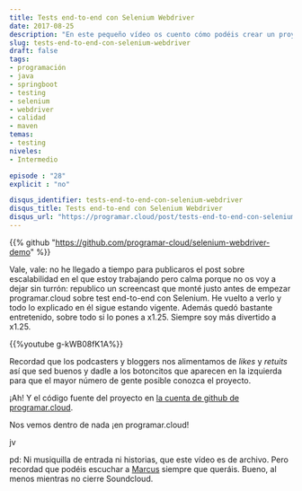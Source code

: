 ```yaml
---
title: Tests end-to-end con Selenium Webdriver
date: 2017-08-25
description: "En este pequeño vídeo os cuento cómo podéis crear un proyecto para revisar que los componentes de vuestros sistemas (html, api, bd, etc) funcionan correctamente al integrarlos entre ellos."
slug: tests-end-to-end-con-selenium-webdriver
draft: false
tags:
- programación
- java
- springboot
- testing
- selenium
- webdriver
- calidad
- maven
temas:
- testing
niveles:
- Intermedio

episode : "28"
explicit : "no"

disqus_identifier: tests-end-to-end-con-selenium-webdriver
disqus_title: Tests end-to-end con Selenium Webdriver
disqus_url: "https://programar.cloud/post/tests-end-to-end-con-selenium-webdriver"
---
```

{{% github "https://github.com/programar-cloud/selenium-webdriver-demo" %}}

Vale, vale: no he llegado a tiempo para publicaros el post sobre escalabilidad en el que estoy trabajando pero calma porque no os voy a dejar sin turrón: republico un screencast que monté justo antes de empezar programar.cloud sobre test end-to-end con Selenium. He vuelto a verlo y todo lo explicado en él sigue estando vigente. Además quedó bastante entretenido, sobre todo si lo pones a x1.25. Siempre soy más divertido a x1.25.

{{%youtube g-kWB08fK1A%}}

Recordad que los podcasters y bloggers nos alimentamos de *likes* y *retuits* así que sed buenos y dadle a los botoncitos que aparecen en la izquierda para que el mayor número de gente posible conozca el proyecto.<!--more-->

¡Ah! Y el código fuente del proyecto en [la cuenta de github de programar.cloud](https://github.com/programar-cloud/selenium-webdriver-demo).

Nos vemos dentro de nada ¡en programar.cloud!

jv

pd: Ni musiquilla de entrada ni historias, que este vídeo es de archivo. Pero recordad que podéis escuchar a [Marcus](https://soundcloud.com/musicbymarcus) siempre que queráis. Bueno, al menos mientras no cierre Soundcloud.

